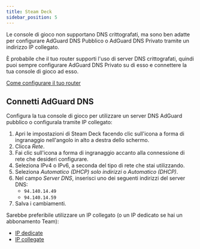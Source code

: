 ```yaml
---
title: Steam Deck
sidebar_position: 5
---
```


Le console di gioco non supportano DNS crittografati, ma sono ben adatte per configurare AdGuard DNS Pubblico o AdGuard DNS Privato tramite un indirizzo IP collegato.

È probabile che il tuo router supporti l'uso di server DNS crittografati, quindi puoi sempre configurare AdGuard DNS Privato su di esso e connettere la tua console di gioco ad esso.

[Come configurare il tuo router](/private-dns/connect-devices/routers/routers.md)

## Connetti AdGuard DNS

Configura la tua console di gioco per utilizzare un server DNS AdGuard pubblico o configurala tramite IP collegato:

1. Apri le impostazioni di Steam Deck facendo clic sull'icona a forma di ingranaggio nell'angolo in alto a destra dello schermo.
2. Clicca _Rete_.
3. Fai clic sull'icona a forma di ingranaggio accanto alla connessione di rete che desideri configurare.
4. Seleziona IPv4 o IPv6, a seconda del tipo di rete che stai utilizzando.
5. Seleziona _Automatico (DHCP) solo indirizzi_ o _Automatico (DHCP)_.
6. Nel campo _Server DNS_, inserisci uno dei seguenti indirizzi del server DNS:
    - `94.140.14.49`
    - `94.140.14.59`
7. Salva i cambiamenti.

Sarebbe preferibile utilizzare un IP collegato (o un IP dedicato se hai un abbonamento Team):

- [IP dedicate](/private-dns/connect-devices/other-options/dedicated-ip.md)
- [IP collegate](/private-dns/connect-devices/other-options/linked-ip.md)
